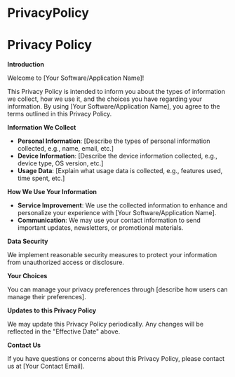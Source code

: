 # PrivacyPolicy
# Privacy Policy

**Introduction**

Welcome to [Your Software/Application Name]!

This Privacy Policy is intended to inform you about the types of information we collect, how we use it, and the choices you have regarding your information. By using [Your Software/Application Name], you agree to the terms outlined in this Privacy Policy.

**Information We Collect**

- **Personal Information**: [Describe the types of personal information collected, e.g., name, email, etc.]
- **Device Information**: [Describe the device information collected, e.g., device type, OS version, etc.]
- **Usage Data**: [Explain what usage data is collected, e.g., features used, time spent, etc.]

**How We Use Your Information**

- **Service Improvement**: We use the collected information to enhance and personalize your experience with [Your Software/Application Name].
- **Communication**: We may use your contact information to send important updates, newsletters, or promotional materials.

**Data Security**

We implement reasonable security measures to protect your information from unauthorized access or disclosure.

**Your Choices**

You can manage your privacy preferences through [describe how users can manage their preferences].

**Updates to this Privacy Policy**

We may update this Privacy Policy periodically. Any changes will be reflected in the "Effective Date" above.

**Contact Us**

If you have questions or concerns about this Privacy Policy, please contact us at [Your Contact Email].
